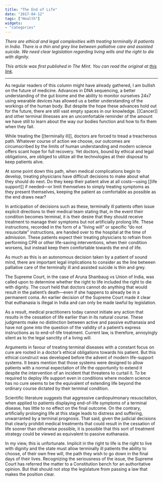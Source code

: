 ```yaml
---
title: "The End of Life"
date: "2017-04-12"
tags: ["Health"]
widgets: 
- "categories"
---
```


*There are ethical and legal complexities with treating terminally ill patients in India. There is a thin and grey line between palliative care and assisted suicide. We need clear legislation regarding living wills and the right to die with dignity.*
<!--more-->
*This article was first published in The Mint. You can read the original at [this link](https://www.livemint.com/Opinion/TbpqzMLq0LhjmRQjgdhNeO/The-end-of-life.html).*

---

As regular readers of this column might have already gathered, I am bullish on the future of medicine. Advances in DNA sequencing, a better understanding of the gut biome and the ability to monitor ourselves 24x7 using wearable devices has allowed us a better understanding of the workings of the human body. But despite the hope these advances hold out for the future, there are still vast empty spaces in our knowledge. [[Cancer]] and other terminal illnesses are an uncomfortable reminder of the amount we have still to learn about the way our bodies function and how to fix them when they fail.

While treating the [[terminally ill]], doctors are forced to tread a treacherous path. Whatever course of action we choose, our outcomes are circumscribed by the limits of human understanding and modern science offers scant hope for full recovery. Yet doctors, bound by ethical and legal obligations, are obliged to utilize all the technologies at their disposal to keep patients alive.

At some point down this path, when medical complications begin to develop, treating physicians have difficult decisions to make about what they should do next. Do they keep their patient alive at all costs—using [[life support]] if needed—or limit themselves to simply treating symptoms as they present themselves, keeping the patient as comfortable as possible as the end draws near?

In anticipation of decisions such as these, terminally ill patients often issue explicit directions to their medical team stating that, in the event their condition becomes terminal, it is their desire that they should receive treatment to manage their symptoms but not artificially prolong life. These instructions, recorded in the form of a “living will" or specific “do not resuscitate" instructions, are handed over to the hospital at the time of admission. These patients expect their treating physicians to refrain from performing CPR or other life-saving interventions, when their condition worsens, but instead keep them comfortable towards the end of life.

As much as this is an autonomous decision taken by a patient of sound mind, there are important legal implications to consider as the line between palliative care of the terminally ill and assisted suicide is thin and grey.

The Supreme Court, in the case of Aruna Shanbaug vs Union of India, was called upon to determine whether the right to life included the right to die with dignity. The court held that doctors cannot do anything that would result in the patient’s death—even if she happens to already be in a permanent coma. An earlier decision of the Supreme Court made it clear that euthanasia is illegal in India and can only be made lawful by legislation.

As a result, medical practitioners today cannot initiate any action that results in the cessation of life earlier than in its natural course. These judgments make no distinction between active and passive euthanasia and have not gone into the question of the validity of a patient’s express instructions as to end-of-life treatment. Current law, is therefore, annoyingly silent as to the legal sanctity of a living will.

Arguments in favour of treating terminal diseases with a constant focus on cure are rooted in a doctor’s ethical obligations towards his patient. But this ethical construct was developed before the advent of modern life-support systems. It bears mention that those systems were designed to allow patients with a normal expectation of life the opportunity to extend it despite the intervention of an incident that threatens to curtail it. To be required to deploy life support even in conditions where modern science has no cure seems to be the equivalent of extending life beyond the ordinary course dictated by their terminal condition.

Scientific literature suggests that aggressive cardiopulmonary resuscitation, when applied to patients displaying end-of-life symptoms of a terminal disease, has little to no effect on the final outcome. On the contrary, artificially prolonging life at this stage leads to distress and suffering, unwarranted by a terminal prognosis. That said, given the judicial decisions that clearly prohibit medical treatments that could result in the cessation of life sooner than otherwise possible, it is possible that this sort of treatment strategy could be viewed as equivalent to passive euthanasia.

In my view, this is unfortunate. Implicit in the right to life is the right to live with dignity and the state must allow terminally ill patients the ability to choose, of their own free will, the path they wish to go down in the final days of their lives. Recognizing the seriousness of the issue, the Supreme Court has referred the matter to a Constitution bench for an authoritative opinion. But that should not stop the legislature from passing a law that makes the position clear.

